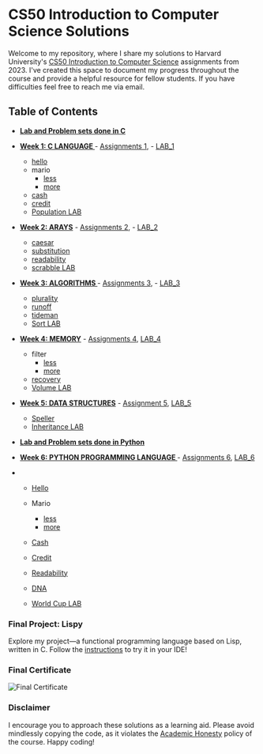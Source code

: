 # CS50 Introduction to Computer Science Solutions

Welcome to my repository, where I share my solutions to Harvard University's [CS50 Introduction to Computer Science](https://www.edx.org/course/cs50s-introduction-to-computer-science) assignments from 2023. I've created this space to document my progress throughout the course and provide a helpful resource for fellow students. If you have difficulties feel free to reach me via email.

## Table of Contents

- **[Lab and Problem sets done in C](/C)**

  
- **[Week 1: C LANGUAGE ](/C/Week1)** - [Assignments 1](https://cs50.harvard.edu/x/2023/psets/1/), - [LAB_1](https://cs50.harvard.edu/x/2023/labs/1/)
  
   * [hello](/C/Week1/Problem_Sets/hello)
   *  mario
        + [less](/C/Week1/Problem_Sets/mario/less)
        +  [more](/C/Week1/Problem_Sets/mario/more)
  * [cash](/C/Week1/Problem_Sets/cash)
  * [credit](/C/Week1/Problem_Sets/crredit)
  * [Population LAB](/C/Week1/Lab/Population)


- **[Week 2: ARAYS](/C/Week2)** - [Assignments 2](https://cs50.harvard.edu/x/2023/psets/2/), - [LAB_2](https://cs50.harvard.edu/x/2023/labs/2/)

  * [caesar](/C/Week2/Problem_Sets/caesar)
  * [substitution](/C/Week2/Problem_Sets/substitution)
  * [readability](/C/Week2/Problem_Sets/readability)
  * [scrabble LAB](/C/Week2/Lab/scrabble)

- **[Week 3: ALGORITHMS ](/C/Week3)** - [Assignments 3](https://cs50.harvard.edu/x/2023/psets/3/), - [LAB_3](https://cs50.harvard.edu/x/2023/labs/3/)
  
  * [plurality](/C/Week3/Problem_Sets/plurality)
  * [runoff](/C/Week3/Problem_Sets/runoff)
  * [tideman](/C/Week3/Problem_Sets/tideman)
  * [Sort LAB](C/Week3/Lab/Sort)

- **[Week 4: MEMORY](/C/Week4)** - [Assignments 4](https://cs50.harvard.edu/x/2023/psets/4/), [LAB_4](https://cs50.harvard.edu/x/2023/labs/4/)
  
  * filter
    + [less](/C/Week4/Problem_Sets/filter)
    + [more](/C/Week4/Problem_Sets/border-detection)
  * [recovery](/C/Week4/Problem_Sets/recovery)
  * [Volume LAB](C/Week4/Lab)

- **[Week 5: DATA STRUCTURES](/C/Week5)** - [Assignment 5](https://cs50.harvard.edu/x/2023/psets/5/), [LAB_5](https://cs50.harvard.edu/x/2023/labs/5/)
  
  * [Speller](/C/Week5/Problem_Sets/speller)
  * [Inheritance LAB](C/Week5/Lab/inheritance)
 


- **[Lab and Problem sets done in Python](/Python)**

- **[Week 6: PYTHON PROGRAMMING LANGUAGE ](/Python/Week6/)** - [Assignments 6](https://cs50.harvard.edu/x/2023/psets/6/), [LAB_6](https://cs50.harvard.edu/x/2023/labs/6/)
- 
  * [Hello](/Python/Week6/Problem_Sets/hello)
  * Mario
    + [less](/Python/Week6/Problem_Sets/mario/less)
    + [more](/Python/Week6/Problem_Sets/mario/more)
  * [Cash](/Python/Week6/Problem_Sets/cash)
  * [Credit](/Python/Week6/Problem_Sets/credit)
  * [Readability](/Python/Week6/Problem_Sets/readability)
  * [DNA](/Python/Week6/Problem_Sets/dna)
 
  * [World Cup LAB](/Python/Week6/Lab/World_Cup)



### Final Project: Lispy
Explore my project—a functional programming language based on Lisp, written in C. Follow the [instructions](https://github.com/Federico-abss/Lispy#using-cs50-ide-step-by-step) to try it in your IDE!

### Final Certificate
![Final Certificate](CS50%20certificate.png)

### Disclaimer
I encourage you to approach these solutions as a learning aid. Please avoid mindlessly copying the code, as it violates the [Academic Honesty](https://docs.cs50.net/2016/fall/syllabus/cs50.html#academic-honesty) policy of the course. Happy coding!
